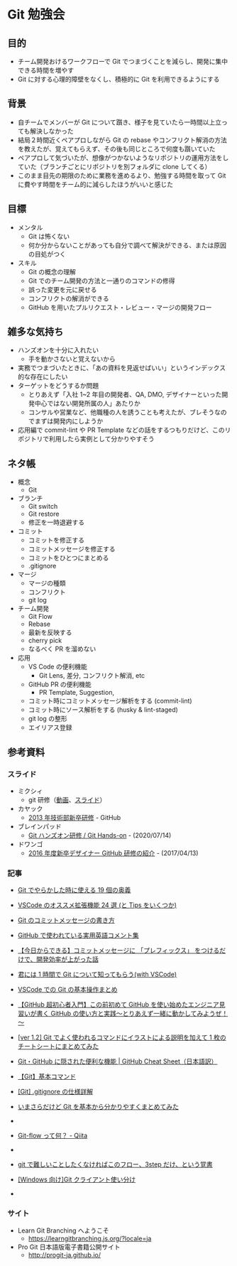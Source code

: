 # Git 勉強会

## 目的

- チーム開発おけるワークフローで Git でつまづくことを減らし、開発に集中できる時間を増やす
- Git に対する心理的障壁をなくし、積極的に Git を利用できるようにする

## 背景

- 自チームでメンバーが Git について躓き、様子を見ていたら一時間以上立っても解決しなかった
- 結局２時間近くペアプロしながら Git の rebase やコンフリクト解消の方法を教えたが、覚えてもらえず、その後も同じところで何度も躓いていた
- ペアプロして気づいたが、想像がつかないようなリポジトリの運用方法をしていた（ブランチごとにリポジトリを別フォルダに clone してくる）
- このまま目先の期限のために業務を進めるより、勉強する時間を取って Git に費やす時間をチーム的に減らしたほうがいいと感じた

## 目標

- メンタル
  - Git は怖くない
  - 何か分からないことがあっても自分で調べて解決ができる、または原因の目処がつく
- スキル
  - Git の概念の理解
  - Git でのチーム開発の方法と一通りのコマンドの修得
  - 誤った変更を元に戻せる
  - コンフリクトの解消ができる
  - GitHub を用いたプルリクエスト・レビュー・マージの開発フロー

## 雑多な気持ち

- ハンズオンを十分に入れたい
  - 手を動かさないと覚えないから
- 実務でつまづいたときに、「あの資料を見返せばいい」というインデックス的な存在にしたい
- ターゲットをどうするか問題
  - とりあえず「入社 1~2 年目の開発者、QA, DMO, デザイナーといった開発中心ではない開発所属の人」あたりか
  - コンサルや営業など、他職種の人を誘うことも考えたが、ブレそうなのでまずは開発内にしようか
- 応用編で commit-lint や PR Template などの話をするつもりだけど、このリポジトリで利用したら実例として分かりやすそう

## ネタ帳

- 概念
  - Git
- ブランチ
  - Git switch
  - Git restore
  - 修正を一時退避する
- コミット
  - コミットを修正する
  - コミットメッセージを修正する
  - コミットをひとつにまとめる
  - .gitignore
- マージ
  - マージの種類
  - コンフリクト
  - git log
- チーム開発
  - Git Flow
  - Rebase
  - 最新を反映する
  - cherry pick
  - なるべく PR を溜めない
- 応用
  - VS Code の便利機能
    - Git Lens, 差分, コンフリクト解消, etc
  - GitHub PR の便利機能
    - PR Template, Suggestion,
  - コミット時にコミットメッセージ解析をする (commit-lint)
  - コミット時にソース解析をする (husky & lint-staged)
  - git log の整形
  - エイリアス登録

## 参考資料

### スライド

- ミクシィ
  - git 研修（[動画](https://youtu.be/aZ90usArA6g)、[スライド](https://docs.google.com/presentation/d/1EwjQnoqzzYsijrMNEsWGAj54yfQlbr2mvuxrDtKl-Ww)）
- カヤック
  - [2013 年技術部新卒研修](https://github.com/kayac/newbie-training) - GitHub
- ブレインパッド
  - [Git ハンズオン研修 / Git Hands-on](https://speakerdeck.com/brainpadpr/git-hands-on) - (2020/07/14)
- ドワンゴ
  - [2016 年度新卒デザイナー GitHub 研修の紹介](http://creator.dwango.co.jp/10989.html) - (2017/04/13)

### 記事

- [Git でやらかした時に使える 19 個の奥義](https://qiita.com/muran001/items/dea2bbbaea1260098051)
- [VSCode のオススメ拡張機能 24 選 (と Tips をいくつか)](https://qiita.com/sensuikan1973/items/74cf5383c02dbcd82234)
- [Git のコミットメッセージの書き方](https://qiita.com/itosho/items/9565c6ad2ffc24c09364)
- [GitHub で使われている実用英語コメント集](https://qiita.com/shikichee/items/a5f922a3ef3aa58a1839)
- [【今日からできる】コミットメッセージに 「プレフィックス」 をつけるだけで、開発効率が上がった話](https://qiita.com/numanomanu/items/45dd285b286a1f7280ed)
- [君には 1 時間で Git について知ってもらう(with VSCode)](https://qiita.com/jesus_isao/items/63557eba36819faa4ad9)
- [VSCode での Git の基本操作まとめ](https://qiita.com/y-tsutsu/items/2ba96b16b220fb5913be)
- [【GitHub 超初心者入門】この前初めて GitHub を使い始めたエンジニア見習いが書く GitHub の使い方と実践～とりあえず一緒に動かしてみようぜ！～](https://qiita.com/nnahito/items/565f8755e70c51532459)
- [[ver 1.2] Git でよく使われるコマンドにイラストによる説明を加えて 1 枚のチートシートにまとめてみた](https://qiita.com/kozzy/items/b42ba59a8bac190a16ab)
- [Git・GitHub に隠された便利な機能 | GitHub Cheat Sheet（日本語訳）](https://qiita.com/unbabel/items/1cf05f2a2be3d6fb3388)
- [【Git】基本コマンド](https://qiita.com/konweb/items/621722f67fdd8f86a017)

- [[Git] .gitignore の仕様詳解](https://qiita.com/anqooqie/items/110957797b3d5280c44f)

- [いまさらだけど Git を基本から分かりやすくまとめてみた](https://qiita.com/gold-kou/items/7f6a3b46e2781b0dd4a0)
-

- [Git-flow って何？ - Qiita](https://qiita.com/KosukeSone/items/514dd24828b485c69a05)
-
- [git で難しいことしたくなければこのフロー、3step だけ、という覚書](https://qiita.com/e99h2121/items/e9941211d9780d5b68c9)
- [[Windows 向け]Git クライアント使い分け](https://qiita.com/yukyt/items/da2d371fce4235bfb8e3)
-

### サイト

- Learn Git Branching へようこそ
  - https://learngitbranching.js.org/?locale=ja
- Pro Git 日本語版電子書籍公開サイト
  - http://progit-ja.github.io/
